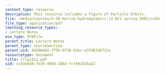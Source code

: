 ```yaml
---
content_type: resource
description: This resource includes a figure of Particle Orbits.
file: /media/courses/2-20-marine-hydrodynamics-13-021-spring-2005/cc83e6d4fe39408d186dfcf4925d5a22_lfig1912.pdf
file_type: application/pdf
learning_resource_types:
- Lecture Notes
ocw_type: OCWFile
parent_title: Lecture Notes
parent_type: CourseSection
parent_uid: 9d206842-775b-9736-52ec-e3f48328722a
resourcetype: Document
title: lfig1912.pdf
uid: cc83e6d4-fe39-408d-186d-fcf4925d5a22
---
```

